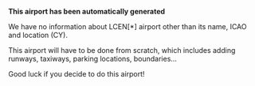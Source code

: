 **This airport has been automatically generated**

We have no information about LCEN[*] airport other than its name, ICAO and location (CY).

This airport will have to be done from scratch, which includes adding runways, taxiways, parking locations, boundaries...

Good luck if you decide to do this airport!